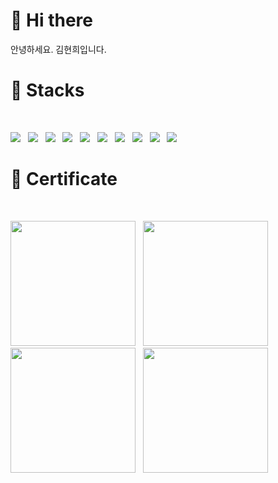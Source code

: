 # 👋 Hi there 
안녕하세요. 김현희입니다.

# 🧱 Stacks
</br>
<p>
<img src="https://img.shields.io/badge/AWS-%23FF9900.svg?style=for-the-badge&logo=amazon-aws&logoColor=white"></a> &nbsp
<img src="https://img.shields.io/badge/Linux-FCC624?style=for-the-badge&logo=Linux&logoColor=white"></a> &nbsp
<img src="https://img.shields.io/badge/terraform-%235835CC.svg?style=for-the-badge&logo=terraform&logoColor=white"></a> &nbsp
<img src="https://img.shields.io/badge/vagrant-%231563FF.svg?&style=for-the-badge&logo=vagrant&logoColor=white" /></a> &nbsp
<img src="https://img.shields.io/badge/jenkins-%232C5263.svg?style=for-the-badge&logo=jenkins&logoColor=white" /></a> &nbsp
<img src="https://img.shields.io/badge/Kubernetes-326CE5?style=for-the-badge&logo=Kubernetes&logoColor=white"></a> &nbsp
<img src="https://img.shields.io/badge/Docker-2496ED?style=for-the-badge&logo=Docker&logoColor=white"></a> &nbsp
<img src="https://img.shields.io/badge/git-F05032.svg?style=for-the-badge&logo=git&logoColor=white"></a> &nbsp
<img src="https://img.shields.io/badge/githubactions-2088FF.svg?style=for-the-badge&logo=githubactions&logoColor=white"></a> &nbsp
<img src="https://img.shields.io/badge/Python-3776AB?style=for-the-badge&logo=Python&logoColor=white"></a> &nbsp
</p>

# 🪪 Certificate
</br>
<p>
<img src="https://images.credly.com/size/680x680/images/2d84e428-9078-49b6-a804-13c15383d0de/image.png" width="200" height="200"></a> &nbsp
<img src="https://images.credly.com/size/680x680/images/57bb7f6a-441f-4356-a2f1-7693227a475e/image.png" width="200" height="200"></a> &nbsp
<img src="https://images.credly.com/size/680x680/images/8b8ed108-e77d-4396-ac59-2504583b9d54/cka_from_cncfsite__281_29.png" width="200" height="200"></a> &nbsp
<img src="https://github.com/su-mmer/su-mmer/assets/50980974/f5a898a4-0c60-48f6-8669-a4f78d83033e" width="200" height="200"></a> &nbsp
</p>

<!--
**su-mmer/su-mmer** is a ✨ _special_ ✨ repository because its `README.md` (this file) appears on your GitHub profile.

Here are some ideas to get you started:

- 🔭 I’m currently working on ...
- 🌱 I’m currently learning ...
- 👯 I’m looking to collaborate on ...
- 🤔 I’m looking for help with ...
- 💬 Ask me about ...
- 📫 How to reach me: ...
- 😄 Pronouns: ...
- ⚡ Fun fact: ...

-->
